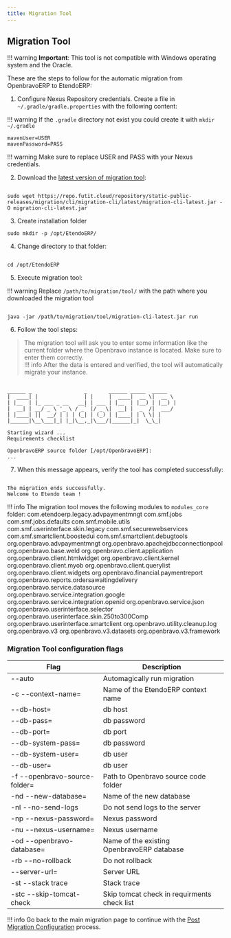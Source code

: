 ```yaml
---
title: Migration Tool
---
```

## Migration Tool

!!! warning
     **Important**: 
    This tool is not compatible with Windows operating system and the Oracle.

These are the steps to follow for the automatic migration from OpenbravoERP to EtendoERP: 


1. Configure Nexus Repository credentials. Create a file in `~/.gradle/gradle.properties`  with the following content:

!!! warning
    If the `.gradle` directory not exist you could create it with `mkdir ~/.gradle`

```plaintext
mavenUser=USER
mavenPassword=PASS
```

!!! warning
    Make sure to replace USER and PASS with your Nexus credentials.

2. Download the [latest version of migration tool](https://repo.futit.cloud/repository/static-public-releases/migration/cli/migration-cli/latest/migration-cli-latest.jar):

```plaintext

sudo wget https://repo.futit.cloud/repository/static-public-releases/migration/cli/migration-cli/latest/migration-cli-latest.jar -O migration-cli-latest.jar
```

3. Create installation folder

```
sudo mkdir -p /opt/EtendoERP/
```

4. Change directory to that folder:

```plaintext

cd /opt/EtendoERP
```

5. Execute migration tool:

!!! warning
    Replace `/path/to/migration/tool/` with the path where you downloaded the migration tool

```plaintext

java -jar /path/to/migration/tool/migration-cli-latest.jar run
```

6. Follow the tool steps:

> The migration tool will ask you to enter some information like the current folder where the Openbravo instance is located. Make sure to enter them correctly.  
!!! info
    After the data is entered and verified, the tool will automatically migrate your instance.


```plaintext

______ _                 _       ______ _____  _____
|  ____| |               | |     |  ____|  __ \|  __ \
| |__  | |_ ___ _ __   __| | ___ | |__  | |__) | |__) |
|  __| | __/ _ \ '_ \ / _` |/ _ \|  __| |  _  /|  ___/
| |____| ||  __/ | | | (_| | (_) | |____| | \ \| |
|______|\__\___|_| |_|\__,_|\___/|______|_|  \_\_|

Starting wizard ...
Requirements checklist

OpenbravoERP source folder [/opt/OpenbravoERP]:
...
```

7.  When this message appears, verify the tool has completed successfully:

```plaintext

The migration ends successfully.
Welcome to Etendo team !
```

!!! info
        The migration tool moves the following modules to `modules_core` folder:
        com.etendoerp.legacy.advpaymentmngt
        com.smf.jobs
        com.smf.jobs.defaults
        com.smf.mobile.utils
        com.smf.userinterface.skin.legacy
        com.smf.securewebservices
        com.smf.smartclient.boostedui
        com.smf.smartclient.debugtools
        org.openbravo.advpaymentmngt
        org.openbravo.apachejdbcconnectionpool
        org.openbravo.base.weld
        org.openbravo.client.application
        org.openbravo.client.htmlwidget
        org.openbravo.client.kernel
        org.openbravo.client.myob
        org.openbravo.client.querylist
        org.openbravo.client.widgets
        org.openbravo.financial.paymentreport
        org.openbravo.reports.ordersawaitingdelivery
        org.openbravo.service.datasource
        org.openbravo.service.integration.google
        org.openbravo.service.integration.openid
        org.openbravo.service.json
        org.openbravo.userinterface.selector
        org.openbravo.userinterface.skin.250to300Comp
        org.openbravo.userinterface.smartclient
        org.openbravo.utility.cleanup.log
        org.openbravo.v3
        org.openbravo.v3.datasets
        org.openbravo.v3.framework


### Migration Tool configuration flags

|Flag |  Description |
| --- | --- |
| --auto | Automagically run migration |
|-c --context-name=<contextName> | Name of the EtendoERP context name|
|--db-host=<dbHost>|    db host|
|--db-pass=<dbPass> |   db password|
|--db-port=<dbPort> |   db port|
|--db-system-pass=<dbSystemPass> |db password|
|--db-system-user=<dbSystemUser>| db user|
|--db-user=<dbUser>|    db user|
|-f  --openbravo-source-folder=<openbravoSourceFolder>| Path to Openbravo source code folder|
|-nd  --new-database=<newDatabaseName> |Name of the new database|
|-nl  --no-send-logs  | Do not send logs to the server|
|-np  --nexus-password=<nexusPassword> |Nexus password|
|-nu  --nexus-username=<nexusUsername> |Nexus username|
|-od  --openbravo-database=<oldDatabaseName> |Name of the existing OpenbravoERP database|
|-rb  --no-rollback   | Do not rollback|
|--server-url=<serverUrl> |Server URL|
|-st --stack trace |   Stack trace|
|-stc --skip-tomcat-check | Skip tomcat check in requirments check list|

  
!!! info
    Go back to the main migration page to continue with the [Post Migration Configuration](https://docs/en/technical-documentation/etendo-environment/setup-and-upgrade/installation/migrating-to-etendo-from-openbravo#post-migration-configuration) process.



